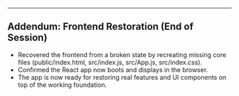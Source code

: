  
---

## Addendum: Frontend Restoration (End of Session)

- Recovered the frontend from a broken state by recreating missing core files (public/index.html, src/index.js, src/App.js, src/index.css).
- Confirmed the React app now boots and displays in the browser.
- The app is now ready for restoring real features and UI components on top of the working foundation. 